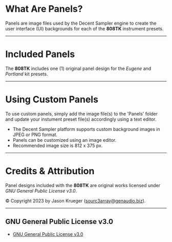 # What Are Panels?

Panels are image files used by the Decent Sampler engine to create the user interface (UI) backgrounds for each of the **808TK** instrument presets.

***

# Included Panels

The **808TK** includes one (1) original panel design for the *Eugene* and *Portland* kit presets.

***

# Using Custom Panels

To use custom panels, simply add the image file(s) to the 'Panels' folder and update your instument preset file(s) accordingly using a text editor.

 - The Decent Sampler platform supports custom background images in JPEG or PNG format.
 - Panels can be customized using an image editor.
 - Recommended image size is 812 x 375 px.

***

# Credits & Attribution

Panel designs included with the **808TK** are original works licensed under *GNU General Public License v3.0*.

© Copyright 2023 by Jason Krueger (sourc3array@genaudio.biz).

***

## GNU General Public License v3.0

- [GNU General Public License v3.0]( https://www.gnu.org/licenses/gpl-3.0.en.html )
